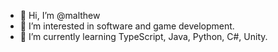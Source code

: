 - 👋 Hi, I’m @malthew
- 👀 I’m interested in software and game development.
- 🌱 I’m currently learning TypeScript, Java, Python, C#, Unity.

<!---
malthew/malthew is a ✨ special ✨ repository because its `README.md` (this file) appears on your GitHub profile.
You can click the Preview link to take a look at your changes.
--->
